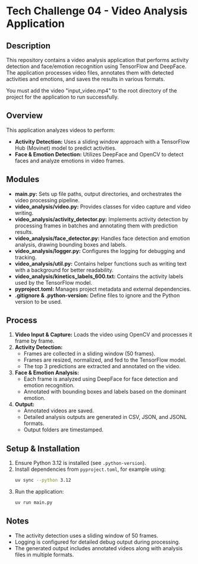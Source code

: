 # Tech Challenge 04 - Video Analysis Application

## Description
This repository contains a video analysis application that performs activity detection and face/emotion recognition using TensorFlow and DeepFace. The application processes video files, annotates them with detected activities and emotions, and saves the results in various formats.

You must add the video "input_video.mp4" to the root directory of the project for the application to run successfully.

## Overview
This application analyzes videos to perform:
- **Activity Detection:** Uses a sliding window approach with a TensorFlow Hub (Movinet) model to predict activities.
- **Face & Emotion Detection:** Utilizes DeepFace and OpenCV to detect faces and analyze emotions in video frames.

## Modules
- **main.py:** Sets up file paths, output directories, and orchestrates the video processing pipeline.
- **video_analysis/video.py:** Provides classes for video capture and video writing.
- **video_analysis/activity_detector.py:** Implements activity detection by processing frames in batches and annotating them with prediction results.
- **video_analysis/face_detector.py:** Handles face detection and emotion analysis, drawing bounding boxes and labels.
- **video_analysis/logger.py:** Configures the logging for debugging and tracking.
- **video_analysis/util.py:** Contains helper functions such as writing text with a background for better readability.
- **video_analysis/kinetics_labels_600.txt:** Contains the activity labels used by the TensorFlow model.
- **pyproject.toml:** Manages project metadata and external dependencies.
- **.gitignore & .python-version:** Define files to ignore and the Python version to be used.

## Process
1. **Video Input & Capture:** Loads the video using OpenCV and processes it frame by frame.
2. **Activity Detection:** 
   - Frames are collected in a sliding window (50 frames).
   - Frames are resized, normalized, and fed to the TensorFlow model.
   - The top 3 predictions are extracted and annotated on the video.
3. **Face & Emotion Analysis:** 
   - Each frame is analyzed using DeepFace for face detection and emotion recognition.
   - Annotated with bounding boxes and labels based on the dominant emotion.
4. **Output:** 
   - Annotated videos are saved.
   - Detailed analysis outputs are generated in CSV, JSON, and JSONL formats.
   - Output folders are timestamped.

## Setup & Installation
1. Ensure Python 3.12 is installed (see `.python-version`).
2. Install dependencies from `pyproject.toml`, for example using:
   ```bash
   uv sync --python 3.12
   ```
3. Run the application:
   ```bash
   uv run main.py
   ```

## Notes
- The activity detection uses a sliding window of 50 frames.
- Logging is configured for detailed debug output during processing.
- The generated output includes annotated videos along with analysis files in multiple formats.
